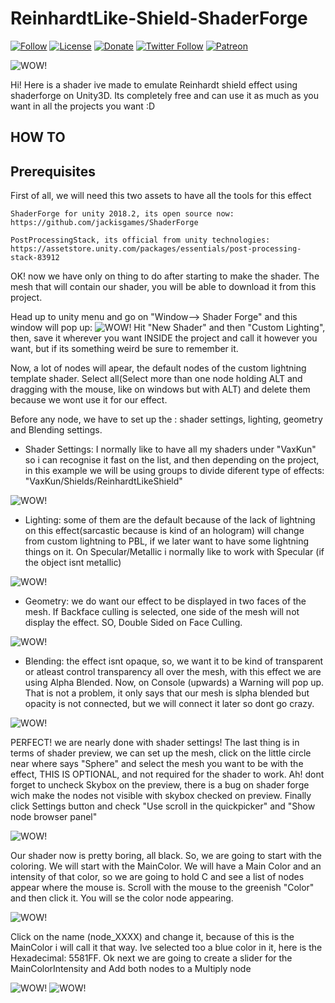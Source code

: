 # ReinhardtLike-Shield-ShaderForge 
[![Follow](https://img.shields.io/github/followers/vaxkun.svg?style=social&label=Follow)](https://github.com/vaxkun) [![License](https://img.shields.io/badge/License-MIT-lightgrey.svg?style=flat)](https://vaxkun.mit-license.org) [![Donate](https://img.shields.io/badge/Donate-PayPal-blue.svg)](https://www.paypal.me/EduardoWagener) [![Twitter Follow](https://img.shields.io/twitter/follow/vaxkun.svg?label=Follow&style=social)](https://twitter.com/vaxkun) [![Patreon](https://img.shields.io/badge/Join-Patreon-red.svg)](https://www.patreon.com/VaxKun)



![WOW!](https://i.imgur.com/ezOiMVD.png)

Hi!
Here is a shader ive made to emulate Reinhardt shield effect using shaderforge on Unity3D. 
Its completely free and can use it as much as you want in all the projects you want :D

## HOW TO
## Prerequisites
First of all, we will need this two assets to have all the tools for this effect
````
ShaderForge for unity 2018.2, its open source now: https://github.com/jackisgames/ShaderForge

PostProcessingStack, its official from unity technologies: https://assetstore.unity.com/packages/essentials/post-processing-stack-83912
````
OK! now we have only on thing to do after starting to make the shader. The mesh that will contain our shader, you will be able to download it from this project.

Head up to unity menu and go on "Window--> Shader Forge" and this window will pop up: ![WOW!](https://i.imgur.com/kBIoIPg.png)
Hit "New Shader" and then "Custom Lighting", then, save it wherever you want INSIDE the project and call it however you want, but if its something weird be sure to remember it.

Now, a lot of nodes will apear, the default nodes of the custom lightning template shader. Select all(Select more than one node holding ALT and dragging with the mouse, like on windows but with ALT) and delete them because we wont use it for our effect.

Before any node, we have to set up the : shader settings, lighting, geometry and Blending settings.

* Shader Settings: I normally like to have all my shaders under "VaxKun" so i can recognise it fast on the list, and then depending on the project, in this example we will be using groups to divide diferent type of effects: "VaxKun/Shields/ReinhardtLikeShield"

![WOW!](https://i.imgur.com/7yC79Y0.png)

* Lighting: some of them are the default because of the lack of lightning on this effect(sarcastic because is kind of an hologram) will change from custom lightning to PBL, if we later want to have some lightning things on it. On Specular/Metallic i normally like to work with Specular (if the object isnt metallic)

![WOW!](https://i.imgur.com/qHohjQF.png)

* Geometry: we do want our effect to be displayed in two faces  of the mesh. If Backface culling is selected, one side of the mesh will not display the effect. SO, Double Sided on Face Culling. 

![WOW!](https://i.imgur.com/0oPaAxm.png)

* Blending: the effect isnt opaque, so, we want it to be kind of transparent or atleast control transparency all over the mesh, with this effect we are using Alpha Blended. Now, on Console (upwards) a Warning will pop up. That is not a problem, it only says that our mesh is slpha blended but opacity is not connected, but we will connect it later so dont go crazy.

![WOW!](https://i.imgur.com/3JjF061.png)

PERFECT! we are nearly done with shader settings! The last thing is in terms of shader preview, we can set up the mesh, click on the little circle near where says "Sphere" and select the mesh you want to be with the effect, THIS IS OPTIONAL, and not required for the shader to work.
Ah! dont forget to uncheck Skybox on the preview, there is a bug on shader forge wich make the nodes not visible with skybox checked on preview.
Finally click Settings button and check "Use scroll in the quickpicker" and "Show node browser panel"

![WOW!](https://i.imgur.com/JywpCUG.png)

Our shader now is pretty boring, all black. So, we are going to start with the coloring.
We will start with the MainColor. We will have a Main Color and an intensity of that color, so we are going to hold C and see a list of nodes appear where the mouse is. Scroll with the mouse to the greenish "Color" and then click it. You will se the color node appearing.

![WOW!](https://i.gyazo.com/4a46ecc177af58ddaea51f72a422facb.gif)

Click on the name (node_XXXX) and change it, because of this is the MainColor i will call it that way. Ive selected too a blue color in it, here is the Hexadecimal: 5581FF. 
Ok next we are going to create a slider for the MainColorIntensity and Add both nodes to a Multiply node

![WOW!](https://i.gyazo.com/10676cf9adeefb32152c050fb5fdfbfd.gif)
![WOW!](https://i.gyazo.com/f00b451acc0a778080b9aec8150b9384.gif)
